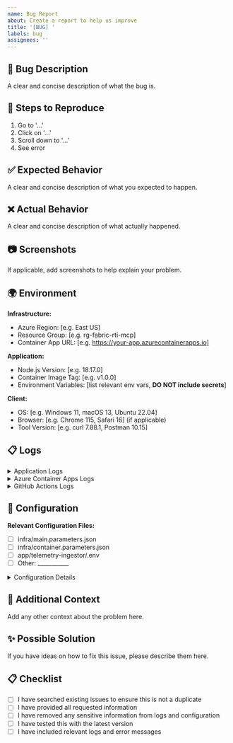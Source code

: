 ```yaml
---
name: Bug Report
about: Create a report to help us improve
title: '[BUG] '
labels: bug
assignees: ''
---
```


## 🐛 Bug Description

A clear and concise description of what the bug is.

## 🔄 Steps to Reproduce

1. Go to '...'
2. Click on '...'
3. Scroll down to '...'
4. See error

## ✅ Expected Behavior

A clear and concise description of what you expected to happen.

## ❌ Actual Behavior

A clear and concise description of what actually happened.

## 📷 Screenshots

If applicable, add screenshots to help explain your problem.

## 🌍 Environment

**Infrastructure:**
- Azure Region: [e.g. East US]
- Resource Group: [e.g. rg-fabric-rti-mcp]
- Container App URL: [e.g. https://your-app.azurecontainerapps.io]

**Application:**
- Node.js Version: [e.g. 18.17.0]
- Container Image Tag: [e.g. v1.0.0]
- Environment Variables: [list relevant env vars, **DO NOT include secrets**]

**Client:**
- OS: [e.g. Windows 11, macOS 13, Ubuntu 22.04]
- Browser: [e.g. Chrome 115, Safari 16] (if applicable)
- Tool Version: [e.g. curl 7.88.1, Postman 10.15]

## 📋 Logs

<details>
<summary>Application Logs</summary>

```
Paste relevant application logs here
(Remove any sensitive information)
```

</details>

<details>
<summary>Azure Container Apps Logs</summary>

```
Paste Azure Container Apps logs here
(Remove any sensitive information)
```

</details>

<details>
<summary>GitHub Actions Logs</summary>

```
Paste relevant CI/CD logs here
(Remove any sensitive information)
```

</details>

## 🔧 Configuration

**Relevant Configuration Files:**
- [ ] infra/main.parameters.json
- [ ] infra/container.parameters.json
- [ ] app/telemetry-ingestor/.env
- [ ] Other: ___________

<details>
<summary>Configuration Details</summary>

```
Paste relevant configuration here
(Remove any sensitive information like secrets, keys, etc.)
```

</details>

## 🎯 Additional Context

Add any other context about the problem here.

## ✨ Possible Solution

If you have ideas on how to fix this issue, please describe them here.

## 📋 Checklist

- [ ] I have searched existing issues to ensure this is not a duplicate
- [ ] I have provided all requested information
- [ ] I have removed any sensitive information from logs and configuration
- [ ] I have tested this with the latest version
- [ ] I have included relevant logs and error messages
